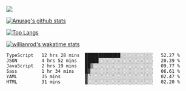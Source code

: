 <!-- <div align="center"><a href="https://app.daily.dev/bobocode"><img src="https://api.daily.dev/devcards/e055a18cb8284958ba546ef75ce2dee9.png?r=4fd" width="400" alt="Lin JinBo's Dev Card"/></a></div> -->

![](https://blog-img-1252233196.cos.ap-guangzhou.myqcloud.com/github-home.png)
     
[![Anurag's github stats](https://github-readme-stats.vercel.app/api?username=BB-Code&count_private=true&show_icons=true)](https://github.com/BB-Code/github-readme-stats)

[![Top Langs](https://github-readme-stats.vercel.app/api/top-langs/?username=BB-Code&layout=compact)](https://github.com/BB-Code/github-readme-stats)

[![willianrod's wakatime stats](https://github-readme-stats.vercel.app/api/wakatime?username=bobocode&layout=compact)](https://github.com/BB-Code/github-readme-stats)

<!--
**BB-Code/BB-Code** is a ✨ _special_ ✨ repository because its `README.md` (this file) appears on your GitHub profile.

Here are some ideas to get you started:

- 🔭 I’m currently working on ...
- 🌱 I’m currently learning ...
- 👯 I’m looking to collaborate on ...
- 🤔 I’m looking for help with ...
- 💬 Ask me about ...
- 📫 How to reach me: ...
- 😄 Pronouns: ...
- ⚡ Fun fact: ...
-->

<!--START_SECTION:waka-->

```text
TypeScript   12 hrs 28 mins  █████████████░░░░░░░░░░░░   52.27 %
JSON         4 hrs 52 mins   █████░░░░░░░░░░░░░░░░░░░░   20.39 %
JavaScript   2 hrs 19 mins   ██▒░░░░░░░░░░░░░░░░░░░░░░   09.77 %
Sass         1 hr 34 mins    █▓░░░░░░░░░░░░░░░░░░░░░░░   06.61 %
YAML         35 mins         ▓░░░░░░░░░░░░░░░░░░░░░░░░   02.47 %
HTML         31 mins         ▓░░░░░░░░░░░░░░░░░░░░░░░░   02.20 %
```

<!--END_SECTION:waka-->



